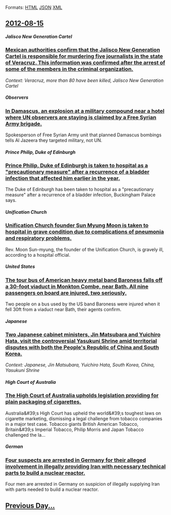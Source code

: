 
Formats: [HTML](2012/08/15/index.html)  [JSON](2012/08/15/index.json)  [XML](2012/08/15/index.xml)  

## [2012-08-15](/news/2012/08/15/index.md)

##### Jalisco New Generation Cartel
### [Mexican authorities confirm that the Jalisco New Generation Cartel is responsible for murdering five journalists in the state of Veracruz. This information was confirmed after the arrest of some of the members in the criminal organization. ](/news/2012/08/15/mexican-authorities-confirm-that-the-jalisco-new-generation-cartel-is-responsible-for-murdering-five-journalists-in-the-state-of-veracruz-t.md)
_Context: Veracruz, more than 80 have been killed, Jalisco New Generation Cartel_

##### Observers
### [In Damascus, an explosion at a military compound near a hotel where UN observers are staying is claimed by a Free Syrian Army brigade. ](/news/2012/08/15/in-damascus-an-explosion-at-a-military-compound-near-a-hotel-where-un-observers-are-staying-is-claimed-by-a-free-syrian-army-brigade.md)
Spokesperson of Free Syrian Army unit that planned Damascus bombings tells Al Jazeera they targeted military, not UN.

##### Prince Philip, Duke of Edinburgh
### [Prince Philip, Duke of Edinburgh is taken to hospital as a "precautionary measure" after a recurrence of a bladder infection that affected him earlier in the year. ](/news/2012/08/15/prince-philip-duke-of-edinburgh-is-taken-to-hospital-as-a-precautionary-measure-after-a-recurrence-of-a-bladder-infection-that-affected-h.md)
The Duke of Edinburgh has been taken to hospital as a &quot;precautionary measure&quot; after a recurrence of a bladder infection, Buckingham Palace says.

##### Unification Church
### [Unification Church founder Sun Myung Moon is taken to hospital in grave condition due to complications of pneumonia and respiratory problems. ](/news/2012/08/15/unification-church-founder-sun-myung-moon-is-taken-to-hospital-in-grave-condition-due-to-complications-of-pneumonia-and-respiratory-problems.md)
Rev. Moon Sun-myung, the founder of the Unification Church, is gravely ill, according to a hospital official. 

##### United States
### [The tour bus of American heavy metal band Baroness falls off a 30-foot viaduct in Monkton Combe, near Bath. All nine passengers on board are injured, two seriously. ](/news/2012/08/15/the-tour-bus-of-american-heavy-metal-band-baroness-falls-off-a-30-foot-viaduct-in-monkton-combe-near-bath-all-nine-passengers-on-board-are.md)
Two people on a bus used by the US band Baroness were injured when it fell 30ft from a viaduct near Bath, their agents confirm.

##### Japanese
### [Two Japanese cabinet ministers, Jin Matsubara and Yuichiro Hata, visit the controversial Yasukuni Shrine amid territorial disputes with both the People's Republic of China and South Korea. ](/news/2012/08/15/two-japanese-cabinet-ministers-jin-matsubara-and-yuichiro-hata-visit-the-controversial-yasukuni-shrine-amid-territorial-disputes-with-both.md)
_Context: Japanese, Jin Matsubara, Yuichiro Hata, South Korea, China, Yasukuni Shrine_

##### High Court of Australia
### [The High Court of Australia upholds legislation providing for plain packaging of cigarettes. ](/news/2012/08/15/the-high-court-of-australia-upholds-legislation-providing-for-plain-packaging-of-cigarettes.md)
Australia&amp;#39;s High Court has upheld the world&amp;#39;s toughest laws on cigarette marketing, dismissing a legal challenge from tobacco companies in a major test case. Tobacco giants British American Tobacco, Britain&amp;#39;s Imperial Tobacco, Philip Morris and Japan Tobacco challenged the la...

##### German
### [Four suspects are arrested in Germany for their alleged involvement in illegally providing Iran with necessary technical parts to build a nuclear reactor. ](/news/2012/08/15/four-suspects-are-arrested-in-germany-for-their-alleged-involvement-in-illegally-providing-iran-with-necessary-technical-parts-to-build-a-nu.md)
Four men are arrested in Germany on suspicion of illegally supplying Iran with parts needed to build a nuclear reactor.

## [Previous Day...](/news/2012/08/14/index.md)

